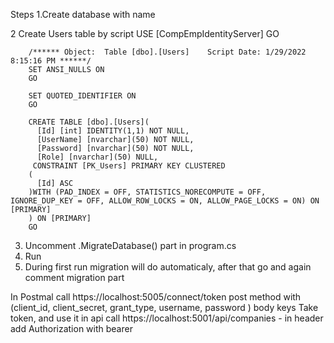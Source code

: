 Steps
1.Create database with name

2 Create Users table by script
        USE [CompEmpIdentityServer]
        GO

        /****** Object:  Table [dbo].[Users]    Script Date: 1/29/2022 8:15:16 PM ******/
        SET ANSI_NULLS ON
        GO

        SET QUOTED_IDENTIFIER ON
        GO

        CREATE TABLE [dbo].[Users](
          [Id] [int] IDENTITY(1,1) NOT NULL,
          [UserName] [nvarchar](50) NOT NULL,
          [Password] [nvarchar](50) NOT NULL,
          [Role] [nvarchar](50) NULL,
         CONSTRAINT [PK_Users] PRIMARY KEY CLUSTERED 
        (
          [Id] ASC
        )WITH (PAD_INDEX = OFF, STATISTICS_NORECOMPUTE = OFF, IGNORE_DUP_KEY = OFF, ALLOW_ROW_LOCKS = ON, ALLOW_PAGE_LOCKS = ON) ON [PRIMARY]
        ) ON [PRIMARY]
        GO
3. Uncomment .MigrateDatabase() part in program.cs
4. Run 
5. During first run migration will do automaticaly, after that go and again comment migration part  

In Postmal call https://localhost:5005/connect/token  post  method with (client_id, client_secret, grant_type, username, password ) body keys
Take token, and use it in api call https://localhost:5001/api/companies  - in header add Authorization with bearer




